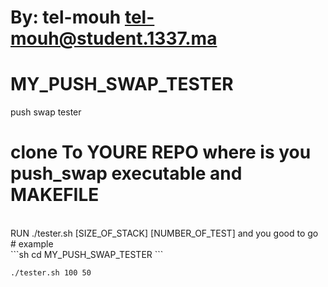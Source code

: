 #    By: tel-mouh <tel-mouh@student.1337.ma>  
# MY_PUSH_SWAP_TESTER
push swap tester 
# clone To YOURE REPO where is you push_swap executable and MAKEFILE
<br>
RUN ./tester.sh [SIZE_OF_STACK] [NUMBER_OF_TEST] and you good to go
<br>
# example
<br>
```sh
cd MY_PUSH_SWAP_TESTER
```

<br>

```sh
./tester.sh 100 50 
```
